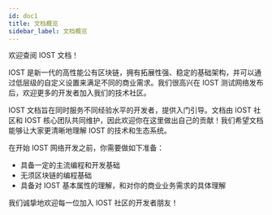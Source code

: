 ```yaml
---
id: doc1
title: 文档概览
sidebar_label: 文档概览
---
```


欢迎查阅 IOST 文档！

IOST 是新一代的高性能公有区块链，拥有拓展性强、稳定的基础架构，并可以通过低层级的自定义设置来满足不同的商业需求。我们很高兴在 IOST 测试网络发布后，欢迎更多的开发者加入我们的技术社区。

IOST 文档旨在同时服务不同经验水平的开发者，提供入门引导。文档由 IOST 社区和 IOST 核心团队共同维护，因此欢迎你在这里做出自己的贡献！我们希望文档能够让大家更清晰地理解 IOST 的技术和生态系统。

在开始 IOST 网络开发之前，你需要做如下准备：

* 具备一定的主流编程和开发基础
* 无须区块链的编程基础
* 具备对 IOST 基本属性的理解，和对你的商业业务需求的具体理解

我们诚挚地欢迎每一位加入 IOST 社区的开发者朋友！
